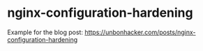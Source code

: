 # nginx-configuration-hardening
Example for the blog post: https://unbonhacker.com/posts/nginx-configuration-hardening 
